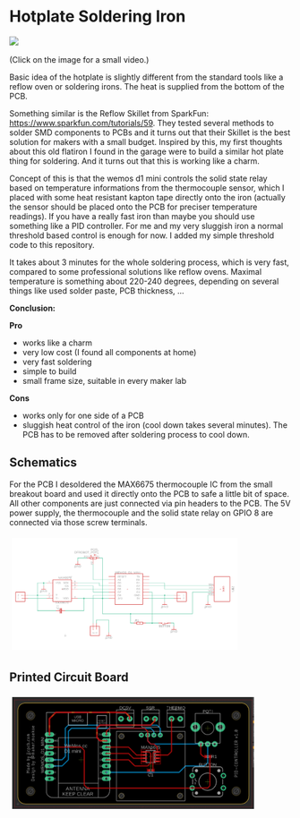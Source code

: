 # Hotplate Soldering Iron

<a href="https://www.instagram.com/p/BvreSTkI6Vh/?utm_source=ig_web_copy_link"><img src="docs/setup.png" width="400px"></a>

(Click on the image for a small video.)

Basic idea of the hotplate is slightly different from the standard tools like a reflow oven or soldering irons. The heat is supplied from the bottom of the PCB.

Something similar is the Reflow Skillet from SparkFun: https://www.sparkfun.com/tutorials/59. They tested several methods to solder SMD components to PCBs and it turns out that their Skillet is the best solution for makers with a small budget. Inspired by this, my first thoughts about this old flatiron I found in the garage were to build a similar hot plate thing for soldering. And it turns out that this is working like a charm.

Concept of this is that the wemos d1 mini controls the solid state relay based on temperature informations from the thermocouple sensor, which I placed with some heat resistant kapton tape directly onto the iron (actually the sensor should be placed onto the PCB for preciser temperature readings). If you have a really fast iron than maybe you should use something like a PID controller. For me and my very sluggish iron a normal threshold based control is enough for now. I added my simple threshold code to this repository.

It takes about 3 minutes for the whole soldering process, which is very fast, compared to some professional solutions like reflow ovens. Maximal temperature is something about 220-240 degrees, depending on several things like used solder paste, PCB thickness, ...

__Conclusion:__

__Pro__
- works like a charm
- very low cost (I found all components at home)
- very fast soldering
- simple to build
- small frame size, suitable in every maker lab

__Cons__
- works only for one side of a PCB
- sluggish heat control of the iron (cool down takes several minutes). The PCB has to be removed after soldering process to cool down.


## Schematics

For the PCB I desoldered the MAX6675 thermocouple IC from the small breakout board and used it directly onto the PCB to safe a little bit of space. All other components are just connected via pin headers to the PCB. The 5V power supply, the thermocouple and the solid state relay on GPIO 8 are connected via those screw terminals.

<div>
<img src="docs/schematics.png" height="200px" style="margin:5px">
</div>


## Printed Circuit Board

<div>
<img src="docs/pcb_eagle.png" height="200px" style="margin:5px">
</div>
